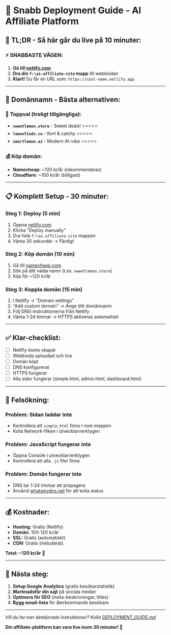 # 🚀 Snabb Deployment Guide - AI Affiliate Platform

## 🎯 TL;DR - Så här går du live på 10 minuter:

### ⚡ **SNABBASTE VÄGEN:**
1. **Gå till [netlify.com](https://netlify.com)**
2. **Dra din `f:\ai-affiliate-site` mapp** till webbsidan
3. **Klart!** Du får en URL som: `https://cool-name.netlify.app`

---

## 🍋 **Domännamn - Bästa alternativen:**

### 🥇 **Toppval (troligt tillgängliga):**
- **`sweetlemon.store`** - Sweet deals! ⭐⭐⭐⭐⭐
- **`lemonfinds.co`** - Kort & catchy ⭐⭐⭐⭐⭐  
- **`smartlemon.ai`** - Modern AI-vibe ⭐⭐⭐⭐⭐

### 💰 **Köp domän:**
- **Namecheap:** ~120 kr/år (rekommenderas)
- **Cloudflare:** ~100 kr/år (billigast)

---

## 📋 **Komplett Setup - 30 minuter:**

### **Steg 1: Deploy (5 min)**
1. Öppna [netlify.com](https://netlify.com)
2. Klicka "Deploy manually"
3. Dra hela `f:\ai-affiliate-site` mappen
4. Vänta 30 sekunder → Färdig!

### **Steg 2: Köp domän (10 min)**
1. Gå till [namecheap.com](https://namecheap.com)
2. Sök på ditt valda namn (t.ex. `sweetlemon.store`)
3. Köp för ~120 kr/år

### **Steg 3: Koppla domän (15 min)**
1. I Netlify → "Domain settings"
2. "Add custom domain" → Ange ditt domännamn
3. Följ DNS-instruktionerna från Netlify
4. Vänta 1-24 timmar → HTTPS aktiveras automatiskt

---

## ✅ **Klar-checklist:**
- [ ] Netlify-konto skapat
- [ ] Webbsida uploadad och live
- [ ] Domän köpt
- [ ] DNS konfigurerat
- [ ] HTTPS fungerar
- [ ] Alla sidor fungerar (simple.html, admin.html, dashboard.html)

---

## 🔧 **Felsökning:**

### **Problem: Sidan laddar inte**
- Kontrollera att `simple.html` finns i root-mappen
- Kolla Network-fliken i utvecklarverktygen

### **Problem: JavaScript fungerar inte**
- Öppna Console i utvecklarverktygen
- Kontrollera att alla `.js` filer finns

### **Problem: Domän fungerar inte**
- DNS tar 1-24 timmar att propagera
- Använd [whatsmydns.net](https://whatsmydns.net) för att kolla status

---

## 💰 **Kostnader:**
- **Hosting:** Gratis (Netlify)
- **Domän:** 100-120 kr/år
- **SSL:** Gratis (automatiskt)
- **CDN:** Gratis (inkluderat)

**Total: ~120 kr/år** 🎉

---

## 🚀 **Nästa steg:**
1. **Setup Google Analytics** (gratis besökarstatistik)
2. **Marknadsför din sajt** på sociala medier
3. **Optimera för SEO** (meta-beskrivningar, titles)
4. **Bygg email-lista** för återkommande besökare

---

*Vill du ha mer detaljerade instruktioner? Kolla [DEPLOYMENT_GUIDE.md](DEPLOYMENT_GUIDE.md)*

**Din affiliate-plattform kan vara live inom 30 minuter! 🌟**
